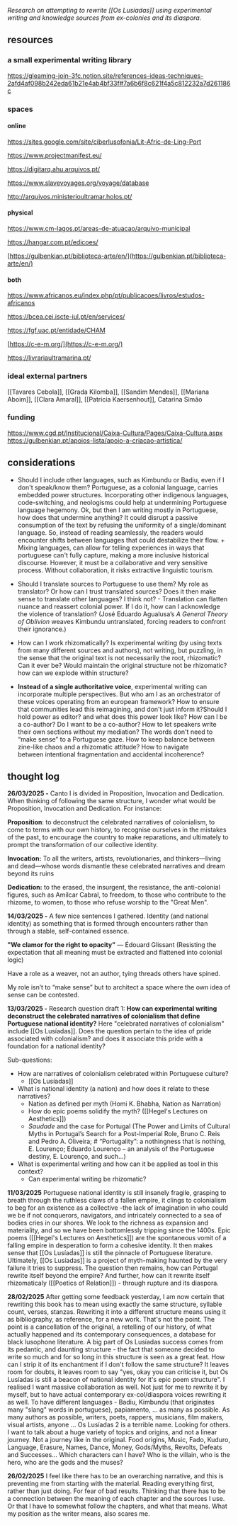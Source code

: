 *Research on attempting to rewrite [[Os Lusíadas]] using experimental writing and knowledge sources from ex-colonies and its diaspora.*
## resources
### a small experimental writing library
https://gleaming-join-3fc.notion.site/references-ideas-techniques-2afd4af098b242eda61b21e4ab4bf33f#7a6b6f8c621f4a5c812232a7d261186c
### spaces
#### online

https://sites.google.com/site/ciberlusofonia/Lit-Afric-de-Ling-Port

https://www.projectmanifest.eu/

https://digitarq.ahu.arquivos.pt/

https://www.slavevoyages.org/voyage/database

http://arquivos.ministerioultramar.holos.pt/

#### physical

https://www.cm-lagos.pt/areas-de-atuacao/arquivo-municipal

https://hangar.com.pt/edicoes/

[https://gulbenkian.pt/biblioteca-arte/en/](https://gulbenkian.pt/biblioteca-arte/en/)

#### both

https://www.africanos.eu/index.php/pt/publicacoes/livros/estudos-africanos

https://bcea.cei.iscte-iul.pt/en/services/

https://fgf.uac.pt/entidade/CHAM

[https://c-e-m.org/](https://c-e-m.org/)

https://livrariaultramarina.pt/

### ideal external partners

[[Tavares Cebola]], [[Grada Kilomba]], [[Sandim Mendes]], [[Mariana Aboim]], [[Clara Amaral]], [[Patricia Kaersenhout]], Catarina Simão


### funding
https://www.cgd.pt/Institucional/Caixa-Cultura/Pages/Caixa-Cultura.aspx
https://gulbenkian.pt/apoios-lista/apoio-a-criacao-artistica/

## considerations 
-  Should I include other languages, such as Kimbundu or Badiu, even if I don't speak/know them? Portuguese, as a colonial language, carries embedded power structures. Incorporating other indigenous languages, code-switching, and neologisms could help at undermining Portuguese language hegemony. Ok, but then I am writing mostly in Portuguese, how does that undermine anything? It could disrupt a passive consumption of the text by refusing the uniformity of a single/dominant language. So, instead of reading seamlessly, the readers would encounter shifts between languages that could destabilize their flow.  + Mixing languages, can allow for telling experiences in ways that portuguese can't fully capture, making a more inclusive historical discourse. However, it must be a collaborative and very sensitive process. Without collaboration, it risks extractive linguistic tourism.

-  Should I translate sources to Portuguese to use them? My role as translator? Or how can I trust translated sources? Does it then make sense to translate other languages? I think not? - Translation can flatten nuance and reassert colonial power. If I do it, how can I acknowledge the violence of translation? (José Eduardo Agualusa’s _A General Theory of Oblivion_ weaves Kimbundu untranslated, forcing readers to confront their ignorance.)

- How can I work rhizomatically? Is experimental writing (by using texts from many different sources and authors), not writing, but puzzling, in the sense that the original text is not necessarily the root, rhizomatic? Can it ever be? Would maintain the original structure not be rhizomatic? how can we explode within structure?

- **Instead of a single authoritative voice**, experimental writing can incorporate multiple perspectives. But who am I as an orchestrator of these voices operating from an european framework? How to ensure that communities lead this reimagining, and don't just inform it?Should I hold power as editor? and what does this power look like? How can I be a co-author? Do I want to be a co-author? How to let speakers write their own sections without my mediation? The words don't need to “make sense” to a Portuguese gaze. How to keep balance between zine-like chaos and a rhizomatic attitude? How to navigate between intentional fragmentation and accidental incoherence? 

## thought log

**26/03/2025 -** 
Canto I is divided in Proposition, Invocation and Dedication. When thinking of following the same structure, I wonder what would be Proposition, Invocation and Dedication. For instance:

**Proposition**: to deconstruct the celebrated narratives of colonialism, to come to terms with our own history, to recognise ourselves in the mistakes of the past, to encourage the country to make reparations, and ultimately to prompt the transformation of our collective identity.

**Invocation:** To all the writers, artists, revolutionaries, and thinkers—living and dead—whose words dismantle these celebrated narratives and dream beyond its ruins

**Dedication:** to the erased, the insurgent, the resistance, the anti-colonial figures, such as Amílcar Cabral, to freedom, to those who contribute to the rhizome, to women, to those who refuse worship to the "Great Men". 

**14/03/2025 -** 
A few nice sentences I gathered.
Identity (and national identity) as something that is formed through encounters rather than through a stable, self-contained essence.

**"We clamor for the right to opacity"** — Édouard Glissant (Resisting the expectation that all meaning must be extracted and flattened into colonial logic) 

Have a role as a weaver, not an author, tying threads others have spined.

My role isn’t to “make sense” but to architect a space where the own idea of sense can be contested.

**13/03/2025 -** 
Research question draft 1:
**How can experimental writing deconstruct the celebrated narratives of colonialism that define Portuguese national identity?** 
Here "celebrated narratives of colonialism" include [[Os Lusíadas]]. Does the question pertain to the idea of pride associated with colonialism? and does it associate this pride with a foundation for a national identity?

Sub-questions:
-  How are narratives of colonialism celebrated within Portuguese culture?
	- [[Os Lusíadas]]
-  What is national identity (a nation) and how does it relate to these narratives?
	- Nation as defined per myth (Homi K. Bhabha, Nation as Narration)
	- How do epic poems solidify the myth? ([[Hegel's Lectures on Aesthetics]])
	- *Saudade* and the case for Portugal (The Power and Limits of Cultural Myths in Portugal’s Search for a Post-Imperial Role, Bruno C. Reis and Pedro A. Oliveira; # “Portugality”: a nothingness that is nothing, E. Lourenço; Eduardo Lourenço – an analysis of the Portuguese destiny, E. Lourenço, and such...)
-  What is experimental writing and how can it be applied as tool in this context?
	- Can experimental writing be rhizomatic?

**11/03/2025** 
Portuguese national identity is still insanely fragile, grasping to breath through the ruthless claws of a fallen empire, it clings to colonialism to beg for an existence as a collective -the lack of imagination in who could we be if not conquerors, navigators, and intricately connected to a sea of bodies cries in our shores. We look to the richness as expansion and  materiality, and so we have been bottomlessly tripping since the 1400s. Epic poems ([[Hegel's Lectures on Aesthetics]]) are the spontaneous vomit of a falling empire in desperation to form a cohesive identity. It then makes sense that [[Os Lusíadas]] is still the pinnacle of Portuguese literature. Ultimately, [[Os Lusíadas]] is a project of myth-making haunted by the very failure it tries to suppress. The question then remains, how can Portugal rewrite itself beyond the empire? And further, how can it rewrite itself rhizomaticaly ([[Poetics of Relation]]) - through rupture and its diaspora.

**28/02/2025** 
After getting some feedback yesterday, I am now certain that rewriting this book has to mean using exactly the same structure, syllable count, verses, stanzas. Rewriting it into a different structure means using it as bibliography, as reference, for a new work. That's not the point. The point is a cancellation of the original, a retelling of our history, of what actually happened and its contemporary consequences, a database for black lusophone literature. A big part of Os Lusíadas success comes from its pedantic, and daunting structure - the fact that someone decided to write so much and for so long in this structure is seen as a great feat. How can I strip it of its enchantment if I don't follow the same structure? It leaves room for doubts, it leaves room to say "yes, okay you can criticise it, but Os Lusíadas is still a beacon of national identity for it's epic poem structure".
I realised I want massive collaboration as well. Not just for me to rewrite it by myself, but to have actual contemporary ex-col/diaspora voices rewriting it as well. To have different languages - Badiu, Kimbundu (that originates many "slang" words in portuguese), papiamento, ... as many as possible. As many authors as possible, writers, poets, rappers, musicians, film makers, visual artists, anyone ... 
Os Lusíadas 2 is a terrible name. Looking for others.
I want to talk about a huge variety of topics and origins, and not a linear journey. Not a journey like in the original. Food origins, Music, Fado, Kuduro, Language, Erasure, Names, Dance, Money, Gods/Myths, Revolts, Defeats and Successes... Which characters can I have? Who is the villain, who is the hero, who are the gods and the muses?

**26/02/2025** 
I feel like there has to be an overarching narrative, and this is preventing me from starting with the material. Reading everything first, rather than just doing. For fear of bad results. Thinking that there has to be a connection between the meaning of each chapter and the sources I use. Or that I have to somewhat follow the chapters, and what that means. What my position as the writer means, also scares me.
